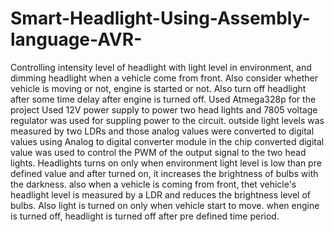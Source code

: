 # Smart-Headlight-Using-Assembly-language-AVR-
Controlling intensity level of headlight with light level in environment, and dimming headlight when a vehicle come from front. Also consider whether vehicle is moving or not, engine is started or not. Also turn off headlight after some time delay after engine is turned off. 
Used Atmega328p for the project
Used 12V power supply to power two head lights and 7805 voltage regulator was used for suppling power to the circuit.
outside light levels was measured by two LDRs and those analog values were converted to digital values using Analog to digital converter module in the chip
converted digital value was used to control the PWM of the output signal to the two head lights.
Headlights turns on only when environment light level is low than pre defined value and after turned on, it increases the brightness of bulbs with the darkness.
also when a vehicle is coming from front, thet vehicle's headlight level is measured by a LDR and reduces the brightness level of bulbs.
Also light is turned on only when vehicle start to move.
when engine is turned off, headlight is turned off after pre defined time period.

